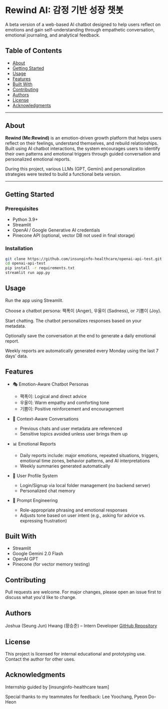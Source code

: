 # Rewind AI: 감정 기반 성장 챗봇

A beta version of a web-based AI chatbot designed to help users reflect on emotions and gain self-understanding through empathetic conversation, emotional journaling, and analytical feedback.

## Table of Contents

- [About](#about)
- [Getting Started](#getting-started)
- [Usage](#usage)
- [Features](#features)
- [Built With](#built-with)
- [Contributing](#contributing)
- [Authors](#authors)
- [License](#license)
- [Acknowledgments](#acknowledgments)

---

## About

**Rewind (Me:Rewind)** is an emotion-driven growth platform that helps users reflect on their feelings, understand themselves, and rebuild relationships. Built using AI chatbot interactions, the system encourages users to identify their own patterns and emotional triggers through guided conversation and personalized emotional reports.

During this project, various LLMs (GPT, Gemini) and personalization strategies were tested to build a functional beta version.

---

## Getting Started

### Prerequisites

- Python 3.9+
- Streamlit
- OpenAI / Google Generative AI credentials
- Pinecone API (optional, vector DB not used in final storage)

### Installation

```bash
git clone https://github.com/insunginfo-healthcare/openai-api-test.git
cd openai-api-test
pip install -r requirements.txt
streamlit run app.py
```

## Usage
Run the app using Streamlit.

Choose a chatbot persona: 팩폭이 (Anger), 우울이 (Sadness), or 기쁨이 (Joy).

Start chatting. The chatbot personalizes responses based on your metadata.

Optionally save the conversation at the end to generate a daily emotional report.

Weekly reports are automatically generated every Monday using the last 7 days’ data.

## Features
- 🎭 Emotion-Aware Chatbot Personas
  - 팩폭이: Logical and direct advice
  - 우울이: Warm empathy and comforting tone
  - 기쁨이: Positive reinforcement and encouragement

- 💬 Context-Aware Conversations
  - Previous chats and user metadata are referenced
  - Sensitive topics avoided unless user brings them up

- 📊 Emotional Reports
  - Daily reports include: major emotions, repeated situations, triggers, emotional time zones, behavior patterns, and AI interpretations
  - Weekly summaries generated automatically

- 🔐 User Profile System
  - Login/Signup via local folder management (no backend server)
  - Personalized chat memory

- 🧠 Prompt Engineering
  - Role-appropriate phrasing and emotional responses
  - Adjusts tone based on user intent (e.g., asking for advice vs. expressing frustration)

## Built With
- Streamlit
- Google Gemini 2.0 Flash
- OpenAI GPT
- Pinecone (for vector memory testing)

## Contributing
Pull requests are welcome. For major changes, please open an issue first to discuss what you'd like to change.

## Authors
Joshua (Seung Jun) Hwang (황승준) – Intern Developer
[GitHub Repository]([url](https://github.com/insunginfo-healthcare/openai-api-test))

## License
This project is licensed for internal educational and prototyping use. Contact the author for other uses.

## Acknowledgments
Internship guided by [insunginfo-healthcare team]

Special thanks to my teammates for feedback: Lee Yoochang, Pyeon Do-Heon
